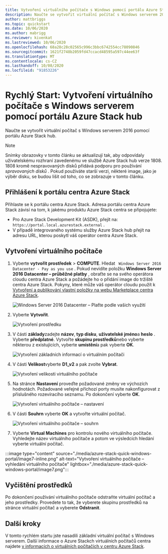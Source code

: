 ```yaml
---
title: Vytvoření virtuálního počítače s Windows pomocí portálu Azure Stack hub
description: Naučte se vytvořit virtuální počítač s Windows serverem 2016 pomocí portálu Azure Stack hub.
author: mattbriggs
ms.topic: quickstart
ms.date: 10/06/2020
ms.author: mabrigg
ms.reviewer: kivenkat
ms.lastreviewed: 10/06/2020
ms.openlocfilehash: 68a28c28c02565c996c3bbc6742554cc78090846
ms.sourcegitcommit: 1621f2748b2059fd47ccacd48595a597c44ee63f
ms.translationtype: MT
ms.contentlocale: cs-CZ
ms.lasthandoff: 10/08/2020
ms.locfileid: "91853226"
---
```

# <a name="quickstart-create-a-windows-server-vm-with-the-azure-stack-hub-portal"></a>Rychlý Start: Vytvoření virtuálního počítače s Windows serverem pomocí portálu Azure Stack hub

Naučte se vytvořit virtuální počítač s Windows serverem 2016 pomocí portálu Azure Stack hub.

> [!NOTE]  
> Snímky obrazovky v tomto článku se aktualizují tak, aby odpovídaly uživatelskému rozhraní zavedenému ve službě Azure Stack hub verze 1808. 1808 kromě nespravovaných disků přidává podporu pro používání *spravovaných disků* . Pokud používáte starší verzi, některé image, jako je výběr disku, se budou lišit od toho, co se zobrazuje v tomto článku.  


## <a name="sign-in-to-the-azure-stack-hub-portal"></a>Přihlášení k portálu centra Azure Stack

Přihlaste se k portálu centra Azure Stack. Adresa portálu centra Azure Stack závisí na tom, k jakému produktu Azure Stack centra se připojujete:

* Pro Azure Stack Development Kit (ASDK), přejít na: `https://portal.local.azurestack.external` .
* V případě integrovaného systému služby Azure Stack hub přejít na adresu URL, kterou poskytl váš operátor centra Azure Stack.

## <a name="create-a-vm"></a>Vytvoření virtuálního počítače

1. Vyberte **vytvořit prostředek**  >  **COMPUTE**. Hledat ` Windows Server 2016 Datacenter - Pay as you use` .
    Pokud nevidíte položku **Windows Server 2016 Datacenter – průběžné platby** , obraťte se na svého operátora cloudu centra Azure Stack a požádejte ho o přidání image do tržiště centra Azure Stack. Pokyny, které může váš operátor cloudu použít k [Vytvoření a publikování vlastní položky na webu Marketplace centra Azure Stack](../operator/azure-stack-create-and-publish-marketplace-item.md).

    ![Windows Server 2016 Datacenter – Plaťte podle vašich využití](./media/azure-stack-quick-windows-portal/image1.png)

1. Vyberte **Vytvořit**.

    ![Vytvoření prostředku](./media/azure-stack-quick-windows-portal/image2.png)

1. V části **základy**zadejte **název**, **typ disku**, **uživatelské jméno**a **heslo** . Vyberte **předplatné**. Vytvořte **skupinu prostředků**nebo vyberte některou z existujících, vyberte **umístění**a pak vyberte **OK**.

    ![Vytvoření základních informací o virtuálním počítači](./media/azure-stack-quick-windows-portal/image3.png)

1. V části **Velikost**vyberte **D1_v2** a pak zvolte **Vybrat**.

    ![Vytvoření velikosti virtuálního počítače](./media/azure-stack-quick-windows-portal/image4.png)

1. Na stránce **Nastavení** proveďte požadované změny ve výchozích hodnotách. Požadované veřejné příchozí porty musíte nakonfigurovat z příslušného rozevíracího seznamu. Po dokončení vyberte **OK**.

    ![Vytvoření virtuálního počítače – nastavení](./media/azure-stack-quick-windows-portal/image5.png)

1. V části **Souhrn** vyberte **OK** a vytvořte virtuální počítač.

    ![Vytvoření virtuálního počítače – souhrn](./media/azure-stack-quick-windows-portal/image6.png)

1. Vyberte **Virtual Machines** pro kontrolu nového virtuálního počítače. Vyhledejte název virtuálního počítače a potom ve výsledcích hledání vyberte virtuální počítač.

:::image type="content" source="./media/azure-stack-quick-windows-portal/image7-inline.png" alt-text="Vytvoření virtuálního počítače – vyhledání virtuálního počítače" lightbox="./media/azure-stack-quick-windows-portal/image7.png":::

## <a name="clean-up-resources"></a>Vyčištění prostředků

Po dokončení používání virtuálního počítače odstraňte virtuální počítač a jeho prostředky. Provedete to tak, že vyberete skupinu prostředků na stránce virtuální počítač a vyberete **Odstranit**.

## <a name="next-steps"></a>Další kroky

V tomto rychlém startu jste nasadili základní virtuální počítač s Windows serverem. Další informace o Azure Stackch virtuálních počítačů centra najdete [v informacích o virtuálních počítačích v centru Azure Stack](azure-stack-vm-considerations.md).
